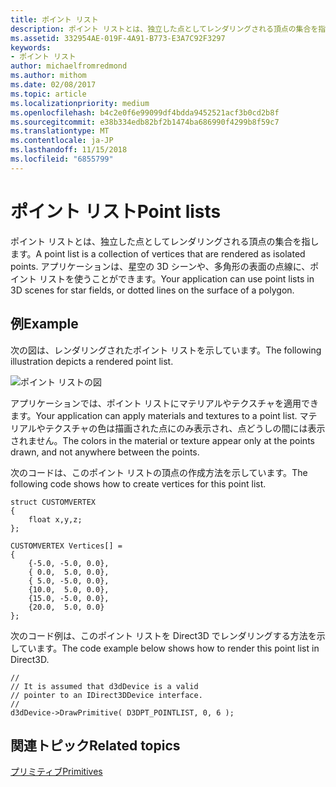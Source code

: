 ```yaml
---
title: ポイント リスト
description: ポイント リストとは、独立した点としてレンダリングされる頂点の集合を指します。 アプリケーションは、星空の 3D シーンや、多角形の表面の点線に、ポイント リストを使うことができます。
ms.assetid: 332954AE-019F-4A91-B773-E3A7C92F3297
keywords:
- ポイント リスト
author: michaelfromredmond
ms.author: mithom
ms.date: 02/08/2017
ms.topic: article
ms.localizationpriority: medium
ms.openlocfilehash: b4c2e0f6e99099df4bdda9452521acf3b0cd2b8f
ms.sourcegitcommit: e38b334edb82bf2b1474ba686990f4299b8f59c7
ms.translationtype: MT
ms.contentlocale: ja-JP
ms.lasthandoff: 11/15/2018
ms.locfileid: "6855799"
---
```

# <a name="point-lists"></a><span data-ttu-id="1a361-105">ポイント リスト</span><span class="sxs-lookup"><span data-stu-id="1a361-105">Point lists</span></span>


<span data-ttu-id="1a361-106">ポイント リストとは、独立した点としてレンダリングされる頂点の集合を指します。</span><span class="sxs-lookup"><span data-stu-id="1a361-106">A point list is a collection of vertices that are rendered as isolated points.</span></span> <span data-ttu-id="1a361-107">アプリケーションは、星空の 3D シーンや、多角形の表面の点線に、ポイント リストを使うことができます。</span><span class="sxs-lookup"><span data-stu-id="1a361-107">Your application can use point lists in 3D scenes for star fields, or dotted lines on the surface of a polygon.</span></span>

## <a name="span-idexamplespanspan-idexamplespanspan-idexamplespanexample"></a><span data-ttu-id="1a361-108"><span id="Example"></span><span id="example"></span><span id="EXAMPLE"></span>例</span><span class="sxs-lookup"><span data-stu-id="1a361-108"><span id="Example"></span><span id="example"></span><span id="EXAMPLE"></span>Example</span></span>


<span data-ttu-id="1a361-109">次の図は、レンダリングされたポイント リストを示しています。</span><span class="sxs-lookup"><span data-stu-id="1a361-109">The following illustration depicts a rendered point list.</span></span>

![ポイント リストの図](images/pointlst.png)

<span data-ttu-id="1a361-111">アプリケーションでは、ポイント リストにマテリアルやテクスチャを適用できます。</span><span class="sxs-lookup"><span data-stu-id="1a361-111">Your application can apply materials and textures to a point list.</span></span> <span data-ttu-id="1a361-112">マテリアルやテクスチャの色は描画された点にのみ表示され、点どうしの間には表示されません。</span><span class="sxs-lookup"><span data-stu-id="1a361-112">The colors in the material or texture appear only at the points drawn, and not anywhere between the points.</span></span>

<span data-ttu-id="1a361-113">次のコードは、このポイント リストの頂点の作成方法を示しています。</span><span class="sxs-lookup"><span data-stu-id="1a361-113">The following code shows how to create vertices for this point list.</span></span>

```
struct CUSTOMVERTEX
{
    float x,y,z;
};

CUSTOMVERTEX Vertices[] = 
{
    {-5.0, -5.0, 0.0},
    { 0.0,  5.0, 0.0},
    { 5.0, -5.0, 0.0},
    {10.0,  5.0, 0.0},
    {15.0, -5.0, 0.0},
    {20.0,  5.0, 0.0}
};
```

<span data-ttu-id="1a361-114">次のコード例は、このポイント リストを Direct3D でレンダリングする方法を示しています。</span><span class="sxs-lookup"><span data-stu-id="1a361-114">The code example below shows how to render this point list in Direct3D.</span></span>

```
//
// It is assumed that d3dDevice is a valid
// pointer to an IDirect3DDevice interface.
//
d3dDevice->DrawPrimitive( D3DPT_POINTLIST, 0, 6 );
```

## <a name="span-idrelated-topicsspanrelated-topics"></a><span data-ttu-id="1a361-115"><span id="related-topics"></span>関連トピック</span><span class="sxs-lookup"><span data-stu-id="1a361-115"><span id="related-topics"></span>Related topics</span></span>


[<span data-ttu-id="1a361-116">プリミティブ</span><span class="sxs-lookup"><span data-stu-id="1a361-116">Primitives</span></span>](primitives.md)

 

 




